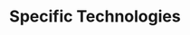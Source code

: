 ---
# Accomplishments widget.
widget: "howto"  # See https://sourcethemes.com/academic/docs/page-builder/
headless: true  # This file represents a page section.
active: true  # Activate this widget? true/false
weight: 4  # Order that this section will appear.
title: "Specific Technologies"
subtitle: ""

# Date format
#   Refer to https://sourcethemes.com/academic/docs/customization/#date-format
date_format: "Jan 2006"

# Accomplishments.
#   Add/remove as many `[[item]]` blocks below as you like.
#   `title`, `organization` and `date_start` are the required parameters.
#   Leave other parameters empty if not required.
#   Begin/end multi-line descriptions with 3 quotes `"""`.
item:
smallItem: 
 - title: "How Aporeto Improves Security for Kubernetes Workloads"
   summary: "aporeto.com"
   linkText: ""
   linkUrl: "https://www.aporeto.com/blogs/how-aporeto-improves-security-for-kubernetes-workloads/"
   openNewWindow: 
   image: "https://res.cloudinary.com/agile-seo/image/fetch/w_62,dpr_1.0,d_blank_am8gzx.png/https%3A%2F%2Flogo.clearbit.com%2Faporeto.com%3Fsize%3D250"
 - title: "Monitoring Kubernetes Workloads with Prometheus and Thanos"
   summary: "itnext.io"
   linkText: ""
   linkUrl: "https://itnext.io/monitoring-kubernetes-workloads-with-prometheus-and-thanos-4ddb394b32c"
   openNewWindow: 
   image: "https://res.cloudinary.com/agile-seo/image/fetch/w_62,dpr_1.0,d_blank_am8gzx.png/https%3A%2F%2Flogo.clearbit.com%2Fitnext.io%3Fsize%3D250"
 - title: "Securing Kubernetes Workloads using Anchore"
   summary: "anchore.com"
   linkText: ""
   linkUrl: "https://anchore.com/blog/securing-kubernetes-anchore/"
   openNewWindow: 
   image: "https://res.cloudinary.com/agile-seo/image/fetch/w_62,dpr_1.0,d_blank_am8gzx.png/https%3A%2F%2Flogo.clearbit.com%2Fanchore.com%3Fsize%3D250"
 - title: "How Aporeto Improves Security for Kubernetes Workloads"
   summary: "aporeto.com"
   linkText: ""
   linkUrl: "https://www.aporeto.com/blog/how-aporeto-improves-security-for-kubernetes-workloads/"
   openNewWindow: 
   image: "https://res.cloudinary.com/agile-seo/image/fetch/w_62,dpr_1.0,d_blank_am8gzx.png/https%3A%2F%2Flogo.clearbit.com%2Faporeto.com%3Fsize%3D250"
---